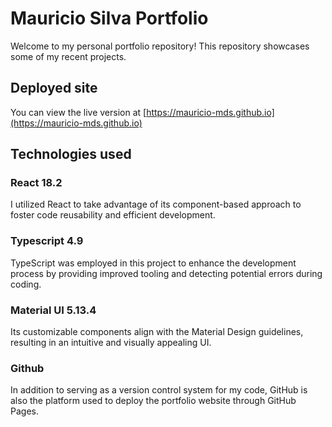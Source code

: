 # Mauricio Silva Portfolio

Welcome to my personal portfolio repository! This repository showcases some of my recent projects.

## Deployed site

You can view the live version at [https://mauricio-mds.github.io](https://mauricio-mds.github.io)

## Technologies used

### React 18.2

I utilized React to take advantage of its component-based approach to foster code reusability and efficient development.

### Typescript 4.9

TypeScript was employed in this project to enhance the development process by providing improved tooling and detecting potential errors during coding.

### Material UI 5.13.4

Its customizable components align with the Material Design guidelines, resulting in an intuitive and visually appealing UI.

### Github

In addition to serving as a version control system for my code, GitHub is also the platform used to deploy the portfolio website through GitHub Pages.
